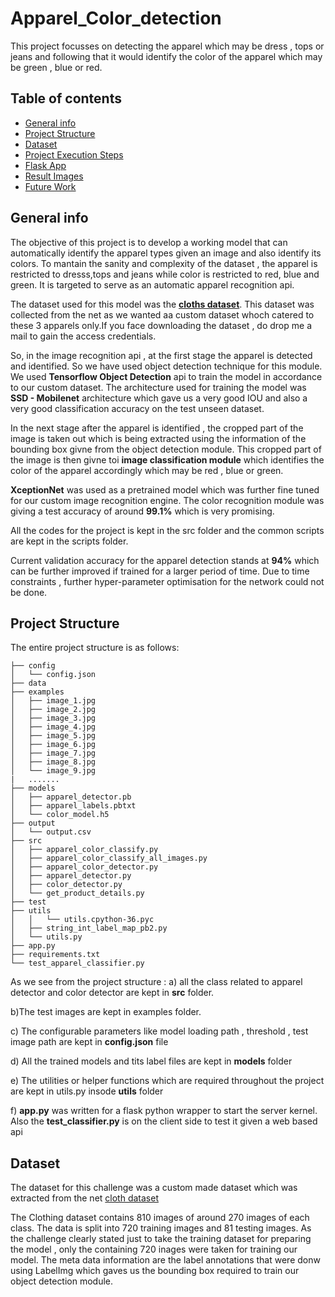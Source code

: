 # Apparel_Color_detection
This project focusses on detecting the apparel which may be dress , tops or jeans and following that it would identify the color of the apparel which may be green , blue or red. 

## Table of contents
* [General info](#general-info)
* [Project Structure](#project_str)
* [Dataset](#data)
* [Project Execution Steps](#project)
* [Flask App](#flask)
* [Result Images](#images)
* [Future Work](#future)

<a name="general-info"></a>
## General info
The objective of this project is to develop a working model that can automatically identify the apparel types given an image and also identify its colors. To mantain the sanity and complexity of the dataset , the apparel is restricted to dresss,tops and jeans while color is restricted to red, blue and green. It is targeted to serve as an automatic apparel recognition api.


The dataset used for this model was the **[cloths dataset](https://drive.google.com/open?id=1aj-umzIq9ujQTGnUae__MVgwjTWxviSP)**. This dataset was collected from the net as we wanted aa custom dataset whoch catered to these 3 apparels only.If you face downloading the dataset , do drop me a mail to gain the access credentials.

So, in the image recognition api , at the first stage the apparel is detected and identified. So we have used object detection technique for this module. We used **Tensorflow Object Detection** api to train the model in accordance to our custom dataset. The architecture used for training the model was **SSD - Mobilenet** architecture which gave us a very good IOU and also a very good classification accuracy on the test unseen dataset.

In the next stage after the apparel is identified , the cropped part of the image is taken out which is being extracted using the information of the bounding box givne from the object detection module. This cropped part of the image is then givne toi **image classification module** which identifies the color of the apparel accordingly which may be red , blue or green.

**XceptionNet** was used as a pretrained model which was further fine tuned for our custom image recognition engine. The color recognition module was giving a test accuracy of around **99.1%** which is very promising.

All the codes for the project is kept in the src folder and the common scripts are kept in the scripts folder.

Current validation accuracy for the apparel detection stands at **94%** which can be further improved if trained for a larger period of time. Due to time constraints , further hyper-parameter optimisation for the network could not be done.


<a name="project_str"></a>
## Project Structure

The entire project structure is as follows:

```
├── config
│   └── config.json
├── data
├── examples
│   ├── image_1.jpg
│   ├── image_2.jpg
│   ├── image_3.jpg
│   ├── image_4.jpg
│   ├── image_5.jpg
│   ├── image_6.jpg
│   ├── image_7.jpg
│   ├── image_8.jpg
│   └── image_9.jpg
|   .......
├── models
│   ├── apparel_detector.pb
│   ├── apparel_labels.pbtxt
│   └── color_model.h5
├── output
│   └── output.csv
├── src
│   ├── apparel_color_classify.py
│   ├── apparel_color_classify_all_images.py
│   ├── apparel_color_detector.py
│   ├── apparel_detector.py
│   ├── color_detector.py
│   └── get_product_details.py
├── test
├── utils
│   │   └── utils.cpython-36.pyc
│   ├── string_int_label_map_pb2.py
│   └── utils.py
├── app.py
├── requirements.txt
└── test_apparel_classifier.py

```
As we see from the project structure :
a) all the class related to apparel detector and color detector are kept in **src** folder. 

b)The test images are kept in examples folder. 

c) The configurable parameters like model loading path , threshold , test image path are kept in **config.json** file

d) All the trained models and tits label files are kept in **models** folder

e) The utilities or helper functions which are required throughout the project are kept in utils.py insode **utils** folder

f) **app.py** was written for a flask python wrapper to start the server kernel. Also the **test_classifier.py** is on the client side to test it given a web based api


<a name="data"></a>
## Dataset

The dataset for this challenge was a custom made dataset which was extracted from the net [cloth dataset](https://drive.google.com/open?id=1aj-umzIq9ujQTGnUae__MVgwjTWxviSP)

The Clothing dataset contains 810 images of around 270 images of each class. The data is split into 720 training images and 81 testing images. As the challenge clearly stated just to take the training dataset for preparing the model , only the  containing 720 inages were taken for training our model.
The meta data information are the label annotations that were donw using LabelImg which gaves us the bounding box required to train our object detection module.








